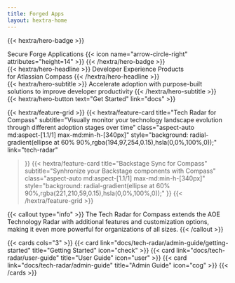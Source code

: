 ```yaml
---
title: Forged Apps
layout: hextra-home
---
```


{{< hextra/hero-badge >}}
  <div class="hx-w-2 hx-h-2 hx-rounded-full hx-bg-primary-400"></div>
  <span>Secure Forge Applications</span>
  {{< icon name="arrow-circle-right" attributes="height=14" >}}
{{< /hextra/hero-badge >}}

<div class="hx-mt-6 hx-mb-6">
{{< hextra/hero-headline >}}
  Developer Experience Products&nbsp;<br class="sm:hx-block hx-hidden" />for Atlassian Compass
{{< /hextra/hero-headline >}}
</div>

<div class="hx-mb-12">
{{< hextra/hero-subtitle >}}
  Accelerate adoption with purpose-built&nbsp;<br class="sm:hx-block hx-hidden" />solutions to improve developer productivity
{{< /hextra/hero-subtitle >}}
</div>

<div class="hx-mb-6">
{{< hextra/hero-button text="Get Started" link="docs" >}}
</div>

<div class="hx-mt-6"></div>

{{< hextra/feature-grid >}}
  {{< hextra/feature-card
    title="Tech Radar for Compass"
    subtitle="Visually monitor your technology landscape evolution through different adoption stages over time"
    class="aspect-auto md:aspect-[1.1/1] max-md:min-h-[340px]"
    style="background: radial-gradient(ellipse at 60% 90%,rgba(194,97,254,0.15),hsla(0,0%,100%,0));"
    link="tech-radar"
  >}}
  {{< hextra/feature-card
    title="Backstage Sync for Compass"
    subtitle="Synhronize your Backstage components with Compass"
    class="aspect-auto md:aspect-[1.1/1] max-md:min-h-[340px]"
    style="background: radial-gradient(ellipse at 60% 90%,rgba(221,210,59,0.15),hsla(0,0%,100%,0));"
  >}}
{{< /hextra/feature-grid >}}


{{< callout type="info" >}}
The Tech Radar for Compass extends the AOE Technology Radar with additional features and customization options, making it even more powerful for organizations of all sizes.
{{< /callout >}}

<div class="hx-mt-6"></div>

{{< cards cols="3" >}}
  {{< card link="docs/tech-radar/admin-guide/getting-started" title="Getting Started" icon="check" >}}
  {{< card link="docs/tech-radar/user-guide" title="User Guide" icon="user" >}}
  {{< card link="docs/tech-radar/admin-guide" title="Admin Guide" icon="cog" >}}
{{< /cards >}}
